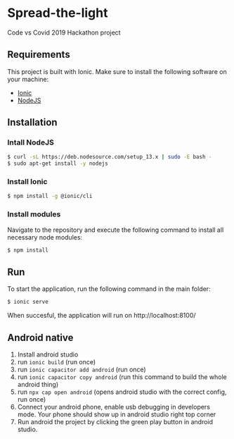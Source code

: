 # Spread-the-light
Code vs Covid 2019 Hackathon project

## Requirements
This project is built with Ionic.
Make sure to install the following software on your machine:
+ [Ionic](https://ionicframework.com/)
+ [NodeJS](http://nodejs.org/)

## Installation

### Intall NodeJS
```bash
$ curl -sL https://deb.nodesource.com/setup_13.x | sudo -E bash -
$ sudo apt-get install -y nodejs
```

### Install Ionic
```bash
$ npm install -g @ionic/cli
```

### Install modules
Navigate to the repository and execute the following command to install all necessary node modules:
```bash
$ npm install
```

## Run
To start the application, run the following command in the main folder:
```bash
$ ionic serve
```
When succesful, the application will run on http://localhost:8100/


## Android native
1. Install android studio
2. run `ionic build` (run once)
2. run `ionic capacitor add android` (run once)
3. run `ionic capacitor copy android` (run this command to build the whole android thing)
4. run `npx cap open android` (opens android studio with the correct config, run once)
5. Connect your android phone, enable usb debugging in developers mode. Your phone should show up in android studio right top corner
6. Run android the project by clicking the green play button in android studio.
